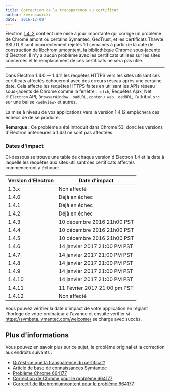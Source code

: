 ```yaml
---
title: Correction de la transparence du certificat
author: kevinsawicki
date: '2016-12-09'
---
```


Electron [1.4. 2](https://github.com/electron/electron/releases/tag/v1.4.12) contient une mise à jour importante qui corrige un problème de Chrome amont où certains Symantec, GeoTrust, et les certificats Thawte SSL/TLS sont incorrectement rejetés 10 semaines à partir de la date de construction de [libchromiumcontent](https://github.com/electron/libchromiumcontent), la bibliothèque Chrome sous-jacente d'Electron. Il n'y a aucun problème avec les certificats utilisés sur les sites concernés et le remplacement de ces certificats ne sera pas utile.

---

Dans Electron 1.4.0 &mdash; 1.4.11 les requêtes HTTPS vers les sites utilisant ces certificats affectés échoueront avec des erreurs réseau après une certaine date. Cela affecte les requêtes HTTPS faites en utilisant les APIs réseau sous-jacents de Chrome comme la fenêtre `. etch`, Requêtes Ajax, Net `d'Electron` API, `BrowserWindow. oadURL`, `contenu web. oadURL`, l'attribut `src` sur une balise `<webview>` et autres.

La mise à niveau de vos applications vers la version 1.4.12 empêchera ces échecs de de se produire.

**Remarque :** Ce problème a été introduit dans Chrome 53, donc les versions d'Electron antérieures à 1.4.0 ne sont pas affectées.

### Dates d'impact

Ci-dessous se trouve une table de chaque version d'Electron 1.4 et la date à laquelle les requêtes aux sites utilisant ces certificats affectés commenceront à échouer.

<table class="table table-ruled table-full-width">
    <thead>
        <tr class="text-left">
            <th>Version d'Electron</th>
            <th>Date d'impact</th>
        </tr>
    </thead>
    <tbody>
        <tr>
            <td>1.3.x</td>
            <td>Non affecté</td>
        </tr>
        <tr>
            <td>1.4.0</td>
            <td>Déjà en échec</td>
        </tr>
        <tr>
            <td>1.4.1</td>
            <td>Déjà en échec</td>
        </tr>
        <tr>
            <td>1.4.2</td>
            <td>Déjà en échec</td>
        </tr>
        <tr>
            <td>1.4.3</td>
            <td>10 décembre 2016 21h00 PST</td>
        </tr>
        <tr>
            <td>1.4.4</td>
            <td>10 décembre 2016 21h00 PST</td>
        </tr>
        <tr>
            <td>1.4.5</td>
            <td>10 décembre 2016 21h00 PST</td>
        </tr>
        <tr>
            <td>1.4.6</td>
            <td>14 janvier 2017 21:00 PM PST</td>
        </tr>
        <tr>
            <td>1.4.7</td>
            <td>14 janvier 2017 21:00 PM PST</td>
        </tr>
        <tr>
            <td>1.4.8</td>
            <td>14 janvier 2017 21:00 PM PST</td>
        </tr>
        <tr>
            <td>1.4.9</td>
            <td>14 janvier 2017 21:00 PM PST</td>
        </tr>
        <tr>
            <td>1.4.10</td>
            <td>14 janvier 2017 21:00 PM PST</td>
        </tr>
        <tr>
            <td>1.4.11</td>
            <td>11 Février 2017 21:00 pm PST</td>
        </tr>
        <tr>
            <td>1.4.12</td>
            <td>Non affecté</td>
        </tr>
    </tbody>
</table>

Vous pouvez vérifier la date d'impact de votre application en réglant l'horloge de votre ordinateur à l'avance et ensuite vérifier si [https://symbeta. ymantec.com/welcome/](https://symbeta.symantec.com/welcome/) se charge avec succès.

## Plus d'informations

Vous pouvez en savoir plus sur ce sujet, le problème original et la correction aux endroits suivants :

- [Qu'est-ce que la transparence du certificat?](https://www.certificate-transparency.org/what-is-ct)
- [Article de base de connaissances Symtantec](https://knowledge.symantec.com/support/ssl-certificates-support/index?page=content&id=ALERT2160)
- [Problème Chrome 664177](https://bugs.chromium.org/p/chromium/issues/detail?id=664177)
- [Correction de Chrome pour le problème 664177](https://codereview.chromium.org/2495583002)
- [Correctif de libchromiumcontent pour le problème 664177](https://github.com/electron/libchromiumcontent/pull/248)

